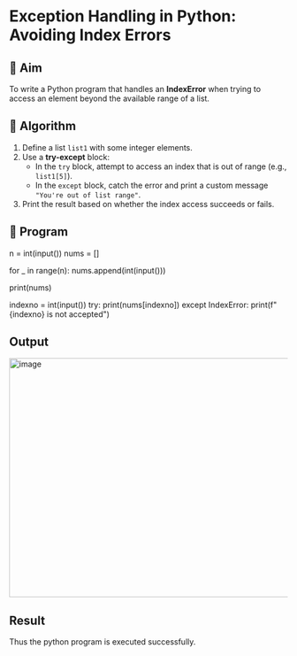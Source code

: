 # Exception Handling in Python: Avoiding Index Errors

## 🎯 Aim
To write a Python program that handles an **IndexError** when trying to access an element beyond the available range of a list.

## 🧠 Algorithm
1. Define a list `list1` with some integer elements.
2. Use a **try-except** block:
   - In the `try` block, attempt to access an index that is out of range (e.g., `list1[5]`).
   - In the `except` block, catch the error and print a custom message `"You're out of list range"`.
3. Print the result based on whether the index access succeeds or fails.

## 🧾 Program
n = int(input())
nums = []

for _ in range(n):
    nums.append(int(input()))

print(nums)

indexno = int(input())
try:
    print(nums[indexno])
except IndexError:
    print(f"{indexno} is not accepted")

## Output
<img width="738" height="432" alt="image" src="https://github.com/user-attachments/assets/331f0c2a-047f-46f6-8f54-dae24a1792eb" />

## Result
Thus the python program is executed successfully.
